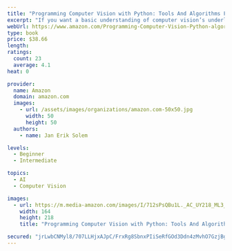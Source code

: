 ```yaml
---
title: "Programming Computer Vision with Python: Tools And Algorithms For Analyzing Images"
excerpt: "If you want a basic understanding of computer vision’s underlying theory and algorithms, this hands-on introduction is the ideal place to start. You’ll learn techniques for object recognition, 3D reconstruction, stereo imaging, augmented reality, and other computer vision applications as you follow clear examples written in Python."
webUrl: https://www.amazon.com/Programming-Computer-Vision-Python-algorithms/dp/1449316549/
type: book
price: $38.66
length: 
ratings:
  count: 23
  average: 4.1
heat: 0

provider:
  name: Amazon
  domain: amazon.com
  images:
    - url: /assets/images/organizations/amazon.com-50x50.jpg
      width: 50
      height: 50
  authors:
    - name: Jan Erik Solem

levels:
  - Beginner
  - Intermediate

topics:
  - AI
  - Computer Vision

images:
  - url: https://m.media-amazon.com/images/I/712sPsQBu1L._AC_UY218_ML3_.jpg
    width: 164
    height: 218
    title: "Programming Computer Vision with Python: Tools And Algorithms For Analyzing Images"

secured: "jrLwbCNMyl8/707LLHjxAJpC/FrxRg8SbnxPIiSeRfGOd3Ddn4zMvhO7GzjBgomIMnYBeJkqwSu1g38Oe3hurxq3DjBXij0ROuZqcotD7Sa5HLtz/ZkxfLeDU2PS5O5/3zbJDJ75oU71sxdz6ImalpGmQ2VCzNu8cJdenhGGh4U0uylbyKek838rtu7Cmp0Ey9bDgCLCfcOD+d4Pi6cEvp7gPTXaEMvDH7jYb+k8hm+4/7yD/euTfbLInkw2ohz7PICEVOSIzUlXqLgO8M0Zsw==;e+NWJ9yMmgQFFULGeyPgPA=="
---
```


